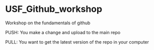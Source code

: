 # USF_Github_workshop
Workshop on the fundamentals of github

PUSH: You make a change and upload to the main repo

PULL: You want to get the latest version of the repo in your computer